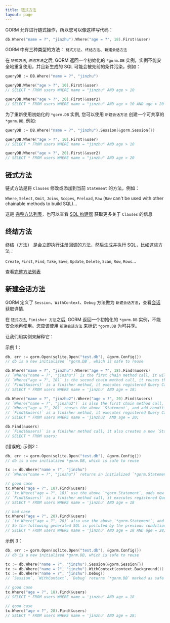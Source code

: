 ```yaml
---
title: 链式方法
layout: page
---
```


GORM 允许进行链式操作，所以您可以像这样写代码：

```go
db.Where("name = ?", "jinzhu").Where("age = ?", 18).First(&user)
```

GORM 中有三种类型的方法： `链式方法`、`终结方法`、`新建会话方法`

在 `链式方法`, `终结方法`之后, GORM 返回一个初始化的 `*gorm.DB` 实例，实例不能安全地重复使用，并且新生成的 SQL 可能会被先前的条件污染，例如：

```go
queryDB := DB.Where("name = ?", "jinzhu")

queryDB.Where("age > ?", 10).First(&user)
// SELECT * FROM users WHERE name = "jinzhu" AND age > 10

queryDB.Where("age > ?", 20).First(&user2)
// SELECT * FROM users WHERE name = "jinzhu" AND age > 10 AND age > 20
```

为了重新使用初始化的 `*gorm.DB` 实例, 您可以使用 `新建会话方法` 创建一个可共享的 `*gorm.DB`, 例如:

```go
queryDB := DB.Where("name = ?", "jinzhu").Session(&gorm.Session{})

queryDB.Where("age > ?", 10).First(&user)
// SELECT * FROM users WHERE name = "jinzhu" AND age > 10

queryDB.Where("age > ?", 20).First(&user2)
// SELECT * FROM users WHERE name = "jinzhu" AND age > 20
```

## 链式方法

链式方法是将 `Clauses` 修改或添加到当前 `Statement` 的方法，例如：

`Where`, `Select`, `Omit`, `Joins`, `Scopes`, `Preload`, `Raw` (`Raw` can't be used with other chainable methods to build SQL)...

这是 [完整方法列表](https://github.com/go-gorm/gorm/blob/master/chainable_api.go)，也可以查看 [SQL 构建器](sql_builder.html) 获取更多关于 `Clauses` 的信息

## <span id="finisher_method">终结方法</span>

终结（方法） 是会立即执行注册回调的方法，然后生成并执行 SQL，比如这些方法：

`Create`, `First`, `Find`, `Take`, `Save`, `Update`, `Delete`, `Scan`, `Row`, `Rows`...

查看[完整方法列表](https://github.com/go-gorm/gorm/blob/master/finisher_api.go)

## <span id="goroutine_safe">新建会话方法</span>

GORM 定义了 `Session`、`WithContext`、`Debug` 方法做为 `新建会话方法`，查看[会话](session.html) 获取详情.

在 `链式方法`, `Finisher 方法`之后, GORM 返回一个初始化的 `*gorm.DB` 实例，不能安全地再使用。您应该使用 `新建会话方法` 来标记 `*gorm.DB` 为可共享。

让我们用实例来解释它：

示例 1：

```go
db, err := gorm.Open(sqlite.Open("test.db"), &gorm.Config{})
// db is a new initialized `*gorm.DB`, which is safe to reuse

db.Where("name = ?", "jinzhu").Where("age = ?", 18).Find(&users)
// `Where("name = ?", "jinzhu")` is the first chain method call, it will create an initialized `*gorm.DB` instance, aka `*gorm.Statement`
// `Where("age = ?", 18)` is the second chain method call, it reuses the above `*gorm.Statement`, adds new condition `age = 18` to it
// `Find(&users)` is a finisher method, it executes registered Query Callbacks, which generates and runs the following SQL:
// SELECT * FROM users WHERE name = 'jinzhu' AND age = 18;

db.Where("name = ?", "jinzhu2").Where("age = ?", 20).Find(&users)
// `Where("name = ?", "jinzhu2")` is also the first chain method call, it creates a new `*gorm.Statement`
// `Where("age = ?", 20)` reuses the above `Statement`, and add conditions to it
// `Find(&users)` is a finisher method, it executes registered Query Callbacks, generates and runs the following SQL:
// SELECT * FROM users WHERE name = 'jinzhu2' AND age = 20;

db.Find(&users)
// `Find(&users)` is a finisher method call, it also creates a new `Statement` and executes registered Query Callbacks, generates and runs the following SQL:
// SELECT * FROM users;
```

(错误的) 示例2：

```go
db, err := gorm.Open(sqlite.Open("test.db"), &gorm.Config{})
// db is a new initialized *gorm.DB, which is safe to reuse

tx := db.Where("name = ?", "jinzhu")
// `Where("name = ?", "jinzhu")` returns an initialized `*gorm.Statement` instance after chain method `Where`, which is NOT safe to reuse

// good case
tx.Where("age = ?", 18).Find(&users)
// `tx.Where("age = ?", 18)` use the above `*gorm.Statement`, adds new condition to it
// `Find(&users)` is a finisher method call, it executes registered Query Callbacks, generates and runs the following SQL:
// SELECT * FROM users WHERE name = 'jinzhu' AND age = 18

// bad case
tx.Where("age = ?", 28).Find(&users)
// `tx.Where("age = ?", 28)` also use the above `*gorm.Statement`, and keep adding conditions to it
// So the following generated SQL is polluted by the previous conditions:
// SELECT * FROM users WHERE name = 'jinzhu' AND age = 18 AND age = 28;
```

示例 3：

```go
db, err := gorm.Open(sqlite.Open("test.db"), &gorm.Config{})
// db is a new initialized *gorm.DB, which is safe to reuse

tx := db.Where("name = ?", "jinzhu").Session(&gorm.Session{})
tx := db.Where("name = ?", "jinzhu").WithContext(context.Background())
tx := db.Where("name = ?", "jinzhu").Debug()
// `Session`, `WithContext`, `Debug` returns `*gorm.DB` marked as safe to reuse, newly initialized `*gorm.Statement` based on it keeps current conditions

// good case
tx.Where("age = ?", 18).Find(&users)
// SELECT * FROM users WHERE name = 'jinzhu' AND age = 18

// good case
tx.Where("age = ?", 28).Find(&users)
// SELECT * FROM users WHERE name = 'jinzhu' AND age = 28;
```
